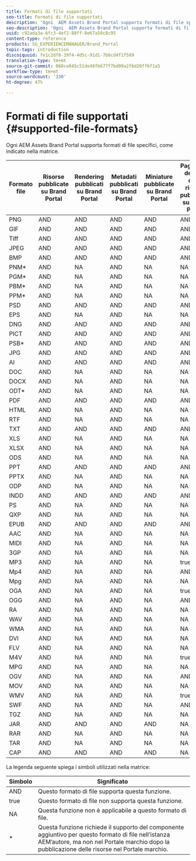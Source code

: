 ```yaml
---
title: Formati di file supportati
seo-title: Formati di file supportati
description: 'Ogni  AEM Assets Brand Portal supporta formati di file specifici, come indicato nella matrice. '
seo-description: 'Ogni  AEM Assets Brand Portal supporta formati di file specifici, come indicato nella matrice. '
uuid: c92ada3a-6fc3-4ef2-88ff-8e67a50c8c95
content-type: reference
products: SG_EXPERIENCEMANAGER/Brand_Portal
topic-tags: introduction
discoiquuid: fe1c2df8-39f4-4d5c-91d1-7b6cd4f1f589
translation-type: tm+mt
source-git-commit: 068ce845c51de48fb677f7bd09a2f6d20ff6f1a5
workflow-type: tm+mt
source-wordcount: '330'
ht-degree: 47%

---
```



# Formati di file supportati {#supported-file-formats}

Ogni  AEM Assets Brand Portal supporta formati di file specifici, come indicato nella matrice.

| Formato file | Risorse pubblicate su Brand Portal | Rendering pubblicati su Brand Portal | Metadati pubblicati su Brand Portal | Miniature pubblicate su Brand Portal | Pagine dei dettagli delle risorse pubblicate su Brand Portal | Condivisione collegamenti | Collegamento delle miniature di condivisione | Anteprime condivisione collegamenti |
|-------------|----------------------------------|--------------------------------------|------------------------------------|--------------------------------------|-----------------------------------------------|-------------|-----------------------|---------------------|
| PNG | AND | AND | AND | AND | AND | AND | AND | AND |
| GIF | AND | AND | AND | AND | AND | AND | AND | AND |
| Tiff | AND | AND | AND | AND | AND | AND | AND | true |
| JPEG | AND | AND | AND | AND | AND | AND | AND | AND |
| BMP | AND | AND | AND | AND | AND | AND | AND | true |
| PNM* | AND | NA | AND | NA | NA | AND | NA | NA |
| PGM* | AND | NA | AND | NA | NA | AND | NA | NA |
| PBM* | AND | NA | AND | NA | NA | AND | NA | NA |
| PPM* | AND | NA | AND | NA | NA | AND | NA | NA |
| PSD | AND | AND | AND | AND | AND | AND | AND | true |
| EPS | AND | NA | AND | NA | NA | AND | NA | true |
| DNG | AND | AND | AND | AND | AND | AND | AND | true |
| PICT | AND | AND | AND | AND | AND | AND | AND | true |
| PSB* | AND | AND | AND | AND | AND | AND | AND | true |
| JPG | AND | AND | AND | AND | AND | AND | AND | AND |
| AI | AND | AND | AND | AND | AND | AND | AND | true |
| DOC | AND | NA | AND | NA | NA | AND | true | true |
| DOCX | AND | NA | AND | NA | NA | AND | true | true |
| ODT* | AND | NA | AND | NA | NA | AND | true | true |
| PDF | AND | AND | AND | AND | AND | AND | AND | true |
| HTML | AND | NA | AND | NA | NA | AND | true | true |
| RTF | AND | NA | AND | NA | NA | AND | true | true |
| TXT | AND | AND | AND | AND | AND | AND | AND | true |
| XLS | AND | NA | AND | NA | NA | AND | true | true |
| XLSX | AND | NA | AND | NA | NA | AND | true | true |
| ODS | AND | NA | AND | NA | NA | AND | true | true |
| PPT | AND | AND | AND | AND | AND | AND | AND | true |
| PPTX | AND | NA | AND | NA | NA | AND | true | true |
| ODP | AND | NA | AND | NA | NA | AND | true | true |
| INDD | AND | AND | AND | AND | AND | AND | AND | true |
| PS | AND | NA | AND | NA | NA | AND | true | true |
| QXP | AND | NA | AND | NA | NA | AND | true | true |
| EPUB | AND | AND | AND | AND | AND | AND | AND | true |
| AAC | AND | NA | AND | NA | NA | AND | true | true |
| MIDI | AND | NA | AND | NA | NA | AND | true | true |
| 3GP | AND | NA | AND | NA | NA | AND | true | true |
| MP3 | AND | NA | AND | NA | true | AND | true | true |
| Mp4 | AND | NA | AND | NA | AND | AND | true | true |
| Mpg | AND | NA | AND | NA | NA | AND | true | true |
| OGA | AND | NA | AND | NA | true | AND | true | true |
| OGG | AND | NA | AND | NA | AND | AND | true | true |
| RA | AND | NA | AND | NA | NA | AND | true | true |
| WAV | AND | NA | AND | NA | NA | AND | true | true |
| WMA | AND | NA | AND | NA | NA | AND | true | true |
| DVI | AND | NA | AND | NA | NA | AND | true | true |
| FLV | AND | NA | AND | NA | NA | AND | true | true |
| M4V | AND | NA | AND | NA | true | AND | true | true |
| MPG | AND | NA | AND | NA | NA | AND | true | true |
| OGV | AND | NA | AND | NA | AND | AND | true | true |
| MOV | AND | NA | AND | NA | NA | AND | true | true |
| WMV | AND | NA | AND | NA | true | AND | true | true |
| SWF | AND | NA | AND | NA | AND | AND | true | true |
| TGZ | AND | NA | AND | NA | NA | AND | NA | true |
| JAR | AND | AND | AND | AND | NA | AND | AND | true |
| RAR | AND | NA | AND | NA | NA | AND | NA | true |
| TAR | AND | NA | AND | NA | NA | AND | NA | true |
| CAP | AND | AND | AND | AND | NA | AND | AND | true |

La legenda seguente spiega i simboli utilizzati nella matrice:

| Simbolo | Significato |
|--------|-----------------------------------------------------------------------------------------------------------------------------------------------------|
| AND | Questo formato di file supporta questa funzione. |
| true | Questo formato di file non supporta questa funzione. |
| NA | Questa funzione non è applicabile a questo formato di file. |
| * | Questa funzione richiede il supporto del componente aggiuntivo per questo formato di file nell’istanza AEM’autore, ma non nel Portale marchio dopo la pubblicazione delle risorse nel Portale marchio. |